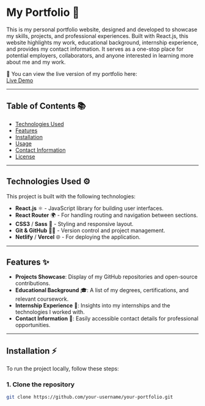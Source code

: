 # My Portfolio 🚀

This is my personal portfolio website, designed and developed to showcase my skills, projects, and professional experiences. Built with React.js, this website highlights my work, educational background, internship experience, and provides my contact information. It serves as a one-stop place for potential employers, collaborators, and anyone interested in learning more about me and my work. 

🔗 You can view the live version of my portfolio here:  
[Live Demo](https://syeda-fairooz-nawal-portfolio.netlify.app/)

---

## Table of Contents 📚
- [Technologies Used](#technologies-used)
- [Features](#features)
- [Installation](#installation)
- [Usage](#usage)
- [Contact Information](#contact-information)
- [License](#license)

---

## Technologies Used ⚙️

This project is built with the following technologies:

- **React.js** ⚛️ - JavaScript library for building user interfaces.
- **React Router** 🌍 - For handling routing and navigation between sections.
- **CSS3** / **Sass** 🎨 - Styling and responsive layout.
- **Git & GitHub** 🦸‍♂️ - Version control and project management.
- **Netlify** / **Vercel** 🌐 - For deploying the application.

---

## Features ✨

- **Projects Showcase**: Display of my GitHub repositories and open-source contributions.  
- **Educational Background** 🎓: A list of my degrees, certifications, and relevant coursework.  
- **Internship Experience** 💼: Insights into my internships and the technologies I worked with.  
- **Contact Information** 📧: Easily accessible contact details for professional opportunities.

---

## Installation ⚡

To run the project locally, follow these steps:

### 1. Clone the repository
```bash
git clone https://github.com/your-username/your-portfolio.git

